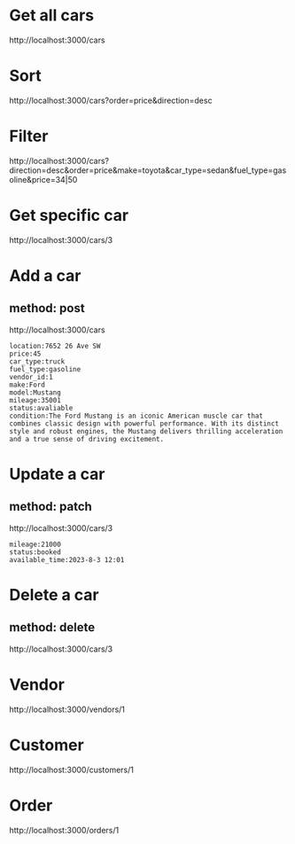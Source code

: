 # Get all cars
http://localhost:3000/cars

# Sort
http://localhost:3000/cars?order=price&direction=desc

# Filter
http://localhost:3000/cars?direction=desc&order=price&make=toyota&car_type=sedan&fuel_type=gasoline&price=34|50

# Get specific car
http://localhost:3000/cars/3

# Add a car
## method: post
http://localhost:3000/cars
```Bulk Edit
location:7652 26 Ave SW
price:45
car_type:truck
fuel_type:gasoline
vendor_id:1
make:Ford
model:Mustang
mileage:35001
status:avaliable
condition:The Ford Mustang is an iconic American muscle car that combines classic design with powerful performance. With its distinct style and robust engines, the Mustang delivers thrilling acceleration and a true sense of driving excitement.
```
# Update a car
## method: patch
http://localhost:3000/cars/3
```Bulk Edit
mileage:21000
status:booked
available_time:2023-8-3 12:01
```

# Delete a car
## method: delete
http://localhost:3000/cars/3

# Vendor
http://localhost:3000/vendors/1

# Customer
http://localhost:3000/customers/1

# Order
http://localhost:3000/orders/1
```